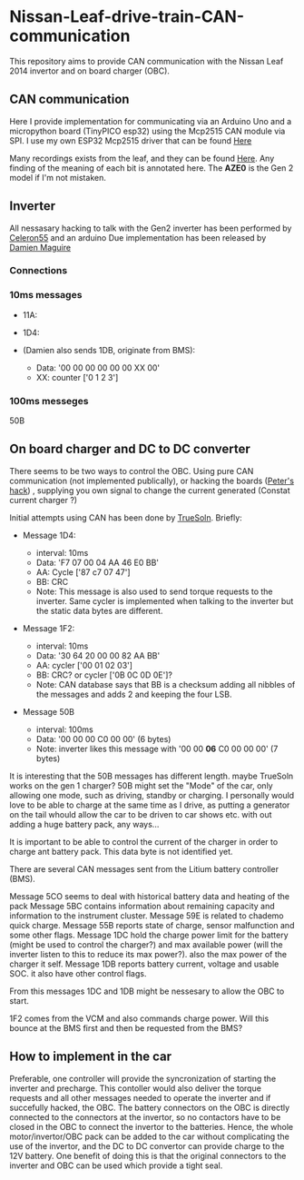 # Nissan-Leaf-drive-train-CAN-communication
This repository aims to provide CAN communication with the Nissan Leaf 2014 invertor and on board charger (OBC).

## CAN communication
Here I provide implementation for communicating via an Arduino Uno and a micropython board (TinyPICO esp32) using the Mcp2515 CAN module via SPI. I use my own ESP32 Mcp2515 driver that can be found [Here](https://github.com/JonETJakobsson/micropython-mcp2515)

Many recordings exists from the leaf, and they can be found [Here](https://github.com/dalathegreat/leaf_can_bus_messages). Any finding of the meaning of each bit is annotated here. The **AZE0** is the Gen 2 model if I'm not mistaken.

## Inverter
All nessasary hacking to talk with the Gen2 inverter has been performed by [Celeron55](http://productions.8dromeda.net/c55-leaf-inverter-protocol.html) and an arduino Due implementation has been released by [Damien Maguire](https://github.com/damienmaguire/Nissan-Leaf-Inverter-Controller)

### Connections

### 10ms messages
* 11A:

* 1D4:


* (Damien also sends 1DB, originate from BMS):
  * Data: '00 00 00 00 00 00 XX 00'
  * XX: counter ['0 1 2 3']

### 100ms messeges
50B


## On board charger and DC to DC converter
There seems to be two ways to control the OBC. Using pure CAN communication (not implemented publically), or hacking the boards ([Peter's hack](https://mynissanleaf.com/viewtopic.php?f=44&t=30915&start=80#p596439)) , supplying you own signal to change the current generated (Constat current charger ?)

Initial attempts using CAN has been done by [TrueSoln](https://mynissanleaf.com/viewtopic.php?f=44&t=30915&start=40). Briefly:

* Message 1D4:
  * interval: 10ms
  * Data: 'F7 07 00 04 AA 46 E0 BB'
  * AA: Cycle ['87 c7 07 47']
  * BB: CRC
  * Note: This message is also used to send torque requests to the inverter. Same cycler is implemented when talking to the inverter but the static data bytes are different.

* Message 1F2:
  * interval: 10ms
  * Data: '30 64 20 00 00 82 AA BB'
  * AA: cycler ['00 01 02 03']
  * BB: CRC? or cycler ['0B 0C 0D 0E']?
  * Note: CAN database says that BB is a checksum adding all nibbles of the messages and adds 2 and keeping the four LSB. 

* Message 50B
  * interval: 100ms
  * Data: '00 00 00 C0 00 00' (6 bytes) 
  * Note: inverter likes this message with '00 00 **06** C0 00 00 00' (7 bytes)

It is interesting that the 50B messages has different length. maybe TrueSoln works on the gen 1 charger? 50B might set the "Mode" of the car, only allowing  one mode, such as driving, standby or charging. I personally would love to be able to charge at the same time as I drive, as putting a generator on the tail whould allow the car to be driven to car shows etc. with out adding a huge battery pack, any ways...

It is important to be able to control the current of the charger in order to charge ant battery pack. This data byte is not identified yet.

There are several CAN messages sent from the Litium battery controller (BMS).

Message 5CO seems to deal with historical battery data and heating of the pack
Message 5BC contains information about remaining capacity and information to the instrument cluster.
Message 59E is related to chademo quick charge.
Message 55B reports state of charge, sensor malfunction and some other flags.
Message 1DC hold the charge power limit for the battery (might be used to control the charger?) and max available power (will the inverter listen to this to reduce its max power?). also the max power of the charger it self.
Message 1DB reports battery current, voltage and usable SOC. it also have other control flags.

From this messages 1DC and 1DB might be nessesary to allow the OBC to start.

1F2 comes from the VCM and also commands charge power. Will this bounce at the BMS first and then be requested from the BMS?


## How to implement in the car
Preferable, one controller will provide the syncronization of starting the inverter and precharge. This contoller would also deliver the torque requests and all other messages needed to operate the inverter and if succefully hacked, the OBC. The battery connectors on the OBC is directly connected to the connectors at the invertor, so no contactors have to be closed in the OBC to connect the invertor to the batteries. Hence, the whole motor/invertor/OBC pack can be added to the car without complicating the use of the invertor, and the DC to DC convertor can provide charge to the 12V battery. One benefit of doing this is that the original connectors to the inverter and OBC can be used which provide a tight seal.
